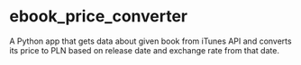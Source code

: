 # ebook_price_converter
A Python app that gets data about given book from iTunes API and converts its price to PLN based on release date and exchange rate from that date.

